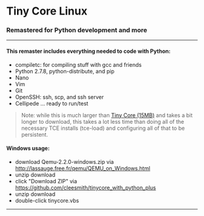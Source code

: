 # Tiny Core Linux

### Remastered for Python development and more

***

#### This remaster includes everything needed to code with Python:
* compiletc: for compiling stuff with gcc and friends
* Python 2.7.8, python-distribute, and pip
* Nano
* Vim
* Git
* OpenSSH: ssh, scp, and ssh server
* Cellipede ... ready to run/test

> Note: while this is much larger than
[Tiny Core (15MB)](http://distro.ibiblio.org/tinycorelinux/downloads.html "Tiny Core")
and takes a bit longer to download, this takes a lot less time than doing
all of the necessary TCE installs (tce-load) and configuring all of that
to be persistent.

#### Windows usage:
* download Qemu-2.2.0-windows.zip via http://lassauge.free.fr/qemu/QEMU_on_Windows.html
* unzip download
* click "Download ZIP" via https://github.com/cleesmith/tinycore_with_python_plus
* unzip download
* double-click tinycore.vbs

***
